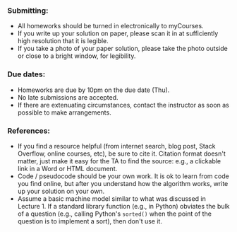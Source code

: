 ### Submitting:
+ All homeworks should be turned in electronically to myCourses. 
+ If you write up your solution on paper, please scan it in at sufficiently high resolution that it is legible.
+ If you take a photo of your paper solution, please take the photo outside or close to a bright window, for legibility.

### Due dates:
+ Homeworks are due by 10pm on the due date (Thu).
+ No late submissions are accepted.
+ If there are extenuating circumstances, contact the instructor as soon
as possible to make arrangements.

### References:
+ If you find a resource helpful (from internet search, blog post, Stack Overflow, online courses, etc), be sure to cite it.  Citation format doesn't matter, just make it easy for the TA to find the source: e.g., a clickable link in a Word or HTML document.
+ Code / pseudocode should be your own work. It is ok to learn from code you find online, but after you understand how the algorithm works, write up your solution on your own.
+ Assume a basic machine model similar to what was discussed in Lecture 1.
  If a standard library function (e.g., in Python) obviates the bulk of
  a question (e.g., calling Python's `sorted()` when the point of the
  question is to implement a sort), then don't use it.
